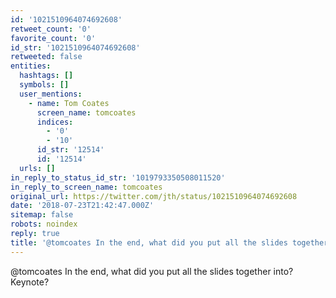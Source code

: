 ```yaml
---
id: '1021510964074692608'
retweet_count: '0'
favorite_count: '0'
id_str: '1021510964074692608'
retweeted: false
entities:
  hashtags: []
  symbols: []
  user_mentions:
    - name: Tom Coates
      screen_name: tomcoates
      indices:
        - '0'
        - '10'
      id_str: '12514'
      id: '12514'
  urls: []
in_reply_to_status_id_str: '1019793350508011520'
in_reply_to_screen_name: tomcoates
original_url: https://twitter.com/jth/status/1021510964074692608
date: '2018-07-23T21:42:47.000Z'
sitemap: false
robots: noindex
reply: true
title: '@tomcoates In the end, what did you put all the slides together into? Keynote?'
---
```


@tomcoates In the end, what did you put all the slides together into? Keynote?